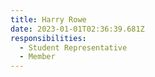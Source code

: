 ```yaml
---
title: Harry Rowe
date: 2023-01-01T02:36:39.681Z
responsibilities:
  - Student Representative
  - Member
---
```


